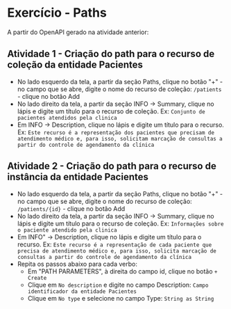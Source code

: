 # Exercício - Paths

A partir do OpenAPI gerado na atividade anterior:

## Atividade 1 - Criação do path para o recurso de coleção da entidade Pacientes

* No lado esquerdo da tela, a partir da seção Paths, clique no botão "+" - no campo que se abre, digite o nome do recurso de coleção: `/patients` - clique no botão Add
* No lado direito da tela, a partir da seção INFO -> Summary, clique no lápis e digite um título para o recurso de coleção. Ex: `Conjunto de pacientes atendidos pela clinica`
* Em INFO -> Description, clique no lápis e digite um título para o recurso. Ex: `Este recurso é a representação dos pacientes que precisam de atendimento médico e, para isso, solicitam marcação de consultas a partir do controle de agendamento da clínica`


## Atividade 2 - Criação do path para o recurso de instância da entidade Pacientes

* No lado esquerdo da tela, a partir da seção Paths, clique no botão "+" - no campo que se abre, digite o nome do recurso de coleção: `/patients/{id}` - clique no botão Add
* No lado direito da tela, a partir da seção INFO -> Summary, clique no lápis e digite um título para o recurso de coleção. Ex: `Informações sobre o paciente atendido pela clinica`
* Em INFO" -> Description, clique no lápis e digite um título para o recurso. Ex: `Este recurso é a representação de cada paciente que precisa de atendimento médico e, para isso, solicita marcação de consultas a partir do controle de agendamento da clínica`
* Repita os passos abaixo para cada verbo:
    * Em "PATH PARAMETERS", à direita do campo id, clique no botão `+ Create`
    * Clique em `No description` e digite no campo Description: `Campo identificador da entidade Pacientes`
    * Clique em `No type` e selecione no campo Type: `String as String`